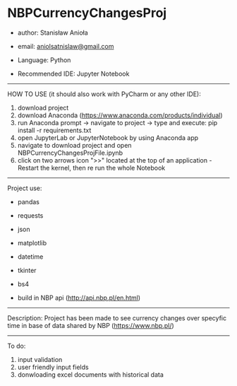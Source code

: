 # NBPCurrencyChangesProj

- author: Stanisław Anioła
- email: aniolsatnislaw@gmail.com

- Language: Python
- Recommended IDE: Jupyter Notebook
___________________________________
HOW TO USE (it should also work with PyCharm or any other IDE):
1. download project
2. download Anaconda (https://www.anaconda.com/products/individual)
3. run Anaconda prompt -> navigate to project -> type and execute: pip install -r requirements.txt
4. open JupyterLab or JupyterNotebook by using Anaconda app
5. navigate to download project and open NBPCurrencyChangesProjFile.ipynb
6. click on two arrows icon ">>" located at the top of an application - Restart the kernel, then re run the whole Notebook

___________________________________
Project use:
- pandas
- requests
- json
- matplotlib
- datetime
- tkinter
- bs4

- build in NBP api (http://api.nbp.pl/en.html)
___________________________________
Description:
Project has been made to see currency changes over specyfic time in base of data shared by NBP (https://www.nbp.pl/)
___________________________________
To do:
1. input validation
2. user friendly input fields
3. donwloading excel documents with historical data
